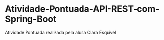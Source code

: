 # Atividade-Pontuada-API-REST-com-Spring-Boot
Atividade Pontuada realizada pela aluna Clara Esquivel
